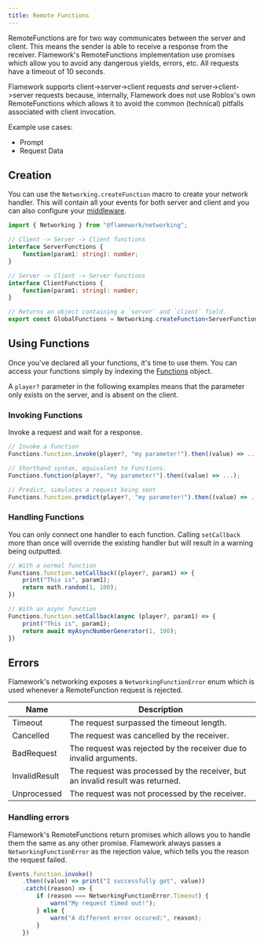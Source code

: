 ```yaml
---
title: Remote Functions
---
```

RemoteFunctions are for two way communicates between the server and client. This means the sender is able to receive a response from the receiver.  Flamework's RemoteFunctions implementation use promises which allow you to avoid any dangerous yields, errors, etc. All requests have a timeout of 10 seconds.

Flamework supports client->server->client requests *and* server->client->server requests because, internally, Flamework does not use Roblox's own RemoteFunctions which allows it to avoid the common (technical) pitfalls associated with client invocation.

Example use cases:
- Prompt
- Request Data

## Creation
You can use the `Networking.createFunction` macro to create your network handler. This will contain all your events for both server and client and you can also configure your [middleware](./middleware).

```ts
import { Networking } from "@flamework/networking";

// Client -> Server -> Client functions
interface ServerFunctions {
	function(param1: string): number;
}

// Server -> Client -> Server functions
interface ClientFunctions {
	function(param1: string): number;
}

// Returns an object containing a `server` and `client` field.
export const GlobalFunctions = Networking.createFunction<ServerFunctions, ClientFunctions>();
```

## Using Functions
Once you've declared all your functions, it's time to use them. You can access your functions simply by indexing the [Functions](./introduction#re-exporting) object.

A `player?` parameter in the following examples means that the parameter only exists on the server, and is absent on the client.

### Invoking Functions
Invoke a request and wait for a response.

```ts
// Invoke a function
Functions.function.invoke(player?, "my parameter!").then((value) => ...);

// Shorthand syntax, equivalent to Functions.
Functions.function(player?, "my parameter!").then((value) => ...);

// Predict, simulates a request being sent
Functions.function.predict(player?, "my parameter!").then((value) => ...);
```

### Handling Functions
You can only connect one handler to each function. Calling `setCallback` more than once will override the existing handler but will result in a warning being outputted.

```ts
// With a normal function
Functions.function.setCallback((player?, param1) => {
	print("This is", param1);
	return math.random(1, 100);
})

// With an async function
Functions.function.setCallback(async (player?, param1) => {
	print("This is", param1);
	return await myAsyncNumberGenerator(1, 100);
})
```

## Errors
Flamework's networking exposes a `NetworkingFunctionError` enum which is used whenever a RemoteFunction request is rejected.


| Name          | Description                                                                    |
|---------------|--------------------------------------------------------------------------------|
| Timeout       | The request surpassed the timeout length.                                      |
| Cancelled     | The request was cancelled by the receiver.                                     |
| BadRequest    | The request was rejected by the receiver due to invalid arguments.             |
| InvalidResult | The request was processed by the receiver, but an invalid result was returned. |
| Unprocessed   | The request was not processed by the receiver.                                 |

### Handling errors

Flamework's RemoteFunctions return promises which allows you to handle them the same as any other promise.
Flamework always passes a `NetworkingFunctionError` as the rejection value, which tells you the reason the request failed.

```ts
Events.function.invoke()
	.then((value) => print("I successfully got", value))
	.catch((reason) => {
		if (reason === NetworkingFunctionError.Timeout) {
			warn("My request timed out!");
		} else {
			warn("A different error occured:", reason);
		}
	})
```
